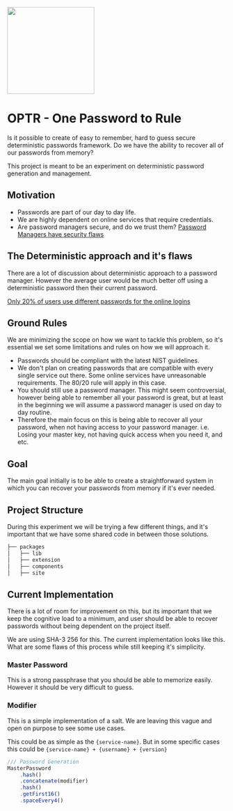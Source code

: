 <p align="left"><image src="https://raw.githubusercontent.com/leoafarias/one-password-to-rule/master/assets/logo.png" width="200px"/></p>

# OPTR - One Password to Rule

Is it possible to create of easy to remember, hard to guess secure deterministic passwords framework. Do we have the ability to recover all of our passwords from memory?

This project is meant to be an experiment on deterministic password generation and management.

## Motivation

* Passwords are part of our day to day life.
* We are highly dependent on online services that require credentials.
* Are password managers secure, and do we trust them? [Password Managers have security flaws](https://www.washingtonpost.com/technology/2019/02/19/password-managers-have-security-flaw-you-should-still-use-one)

## The Deterministic approach and it's flaws

There are a lot of discussion about deterministic approach to a password manager. However the average user would be much better off using a deterministic password then their current password.

[Only 20% of users use different passwords for the online logins](https://www.statista.com/statistics/763091/us-use-of-same-online-passwords/)

## Ground Rules

We are minimizing the scope on how we want to tackle this problem, so it's essential we set some limitations and rules on how we will approach it.

* Passwords should be compliant with the latest NIST guidelines.
* We don't plan on creating passwords that are compatible with every single service out there. Some online services have unreasonable requirements. The 80/20 rule will apply in this case.
* You should still use a password manager. This might seem controversial, however being able to remember all your password is great, but at least in the beginning we will assume a password manager is used on day to day routine.
* Therefore the main focus on this is being able to recover all your password, when not having access to your password manager. i.e. Losing your master key, not having quick access when you need it, and etc.

## Goal

The main goal initially is to be able to create a straightforward system in which you can recover your passwords from memory if it's ever needed.

## Project Structure

During this experiment we will be trying a few different things, and it's important that we have some shared code in between those solutions.

```html
├── packages
│   ├── lib
│   ├── extension
│   ├── components
│   ├── site
```

## Current Implementation

There is a lot of room for improvement on this, but its important that we keep the cognitive load to a minimum, and user should be able to recover passwords without being dependent on the project itself.

We are using SHA-3 256 for this. The current implementation looks like this. What are some flaws of this process while still keeping it's simplicity.

### Master Password

This is a strong passphrase that you should be able to memorize easily. However it should be very difficult to guess.

### Modifier

This is a simple implementation of a salt. We are leaving this vague and open on purpose to see some use cases.

This could be as simple as the `{service-name}`. But in some specific cases this could be `{service-name} + {username} + {version}`

```typescript
/// Password Generation
MasterPassword
    .hash()
    .concatenate(modifier)
    .hash()
    .getFirst16()
    .spaceEvery4()
```
